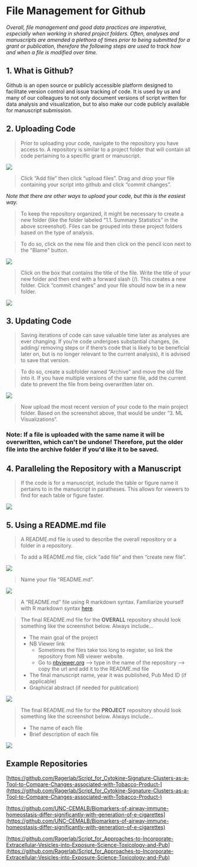 # File Management for Github

*Overall, file management and good data practices are imperative, especially when working in shared project folders. Often, analyses and manuscripts are amended a plethora of times prior to being submitted for a grant or publication, therefore the following steps are used to track how and when a file is modified over time.* 

## 1.	What is Github?
Github is an open source or publicly accessible platform designed to facilitate version control and issue tracking of code.  It is used by us and many of our colleagues to not only document versions of script written for data analysis and visualization, but to also make our code publicly available for manuscript submission. 

## 2.	Uploading Code
> Prior to uploading your code, navigate to the repository you have access to. A repository is similar to a project folder that will contain all code pertaining to a specific grant or manuscript.  

<img src="1. Screenshots/Picture1.png"  />

> Click “Add file” then click “upload files”. Drag and drop your file containing your script into github and click “commit changes”. 

*Note that there are other ways to upload your code, but this is the easiest way.* 

> To keep the repository organized, it might be necessary to create a new folder (like the folder labeled “1.1. Summary Statistics” in the above screenshot). Files can be grouped into these project folders based on the type of analysis. 

> To do so, click on the new file and then click on the pencil icon next to the "Blame" button. 

<img src="1. Screenshots/Picture2.png"  />

> Click on the box that contains the title of the file. Write the title of your new folder and then end with a forward slash (/). This creates a new folder. Click “commit changes” and your file should now be in a new folder. 

<img src="1. Screenshots/Picture3.png"  />


## 3.	Updating Code
> Saving iterations of code can save valuable time later as analyses are ever changing. If you’re code undergoes substantial changes, (ie. adding/ removing steps or if there’s code that is likely to be beneficial later on, but is no longer relevant to the current analysis), it is advised to save that version. 

> To do so, create a subfolder named “Archive” and move the old file into it. If you have multiple versions of the same file, add the current date to prevent the file from being overwritten later on. 

<img src="1. Screenshots/Picture4.png"  />

> Now upload the most recent version of your code to the main project folder. Based on the screenshot above, that would be under “3. ML Visualizations”. 


### Note: If a file is uploaded with the same name it will be overwritten, which can't be undone! Therefore, put the older file into the archive folder if you'd like it to be saved.

## 4.	Paralleling the Repository with a Manuscript
> If the code is for a manuscript, include the table or figure name it pertains to in the manuscript in paratheses. This allows for viewers to find for each table or figure faster. 

<img src="1. Screenshots/Picture5.png"  />

## 5.	Using a README.md file 
> A README.md file is used to describe the overall repository or a folder in a repository. 

> To add a README.md file, click “add file” and then “create new file”. 
 
<img src="1. Screenshots/Picture6.png"  />

> Name your file “README.md”. 

<img src="1. Screenshots/Picture7.png"  /> 

> A “README.md” file using R markdown syntax. Familiarize yourself with R markdown syntax [here](https://bookdown.org/yihui/rmarkdown/markdown-syntax.html).

> The final README.md file for the **OVERALL** repository should look something like the screenshot below. Always include…
> -	The main goal of the project 
> -	NB Viewer link
>    +	Sometimes the files take too long to register, so link the repository from NB viewer website.
>    +	Go to [nbviewer.org](nbviewer.org) --> type in the name of the repository --> copy the url and add it to the README.md file
> -	The final manuscript name, year it was published, Pub Med ID (if applicable)
> -	Graphical abstract (if needed for publication)

<img src="1. Screenshots/Picture8.png"  />

> The final README.md file for the **PROJECT** repository should look something like the screenshot below. Always include…
> -	The name of each file
> -	Brief description of each file

<img src="1. Screenshots/Picture9.png"  />

## Example Repositories

[https://github.com/Ragerlab/Script_for_Cytokine-Signature-Clusters-as-a-Tool-to-Compare-Changes-associated-with-Tobacco-Product-](https://github.com/Ragerlab/Script_for_Cytokine-Signature-Clusters-as-a-Tool-to-Compare-Changes-associated-with-Tobacco-Product-)

[https://github.com/UNC-CEMALB/Biomarkers-of-airway-immune-homeostasis-differ-significantly-with-generation-of-e-cigarettes](https://github.com/UNC-CEMALB/Biomarkers-of-airway-immune-homeostasis-differ-significantly-with-generation-of-e-cigarettes)

[https://github.com/Ragerlab/Script_for_Approaches-to-Incorporate-Extracellular-Vesicles-into-Exposure-Science-Toxicology-and-Pub](https://github.com/Ragerlab/Script_for_Approaches-to-Incorporate-Extracellular-Vesicles-into-Exposure-Science-Toxicology-and-Pub)


```R

```
